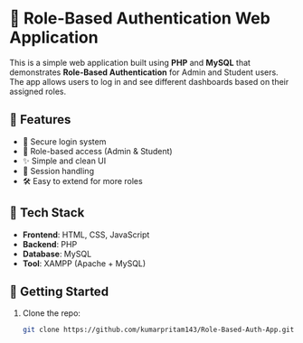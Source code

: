 # 🔐 Role-Based Authentication Web Application

This is a simple web application built using **PHP** and **MySQL** that demonstrates **Role-Based Authentication** for Admin and Student users. The app allows users to log in and see different dashboards based on their assigned roles.

## 📌 Features

- 🔐 Secure login system
- 👤 Role-based access (Admin & Student)
- ✨ Simple and clean UI
- 📂 Session handling
- 🛠️ Easy to extend for more roles

## 🧰 Tech Stack

- **Frontend**: HTML, CSS, JavaScript
- **Backend**: PHP
- **Database**: MySQL
- **Tool**: XAMPP (Apache + MySQL)

## 🚀 Getting Started

1. Clone the repo:
   ```bash
   git clone https://github.com/kumarpritam143/Role-Based-Auth-App.git
   ```
